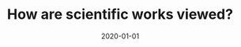 ---
title: "How are scientific works viewed?"
collection: publications
permalink: /publication/2020-brito2020scientific
authors: "Ana Brito, Filipi N Silva, Henrique F de Arruda, Cesar H Comin, Diego R Amancio, Luciano da F Costa"
date: 2020-01-01
venue: 'arXiv preprint arXiv:2005.04512'
bibtex: "brito2020scientific.bib"
paperurl: 'https://arxiv.org/abs/2005.04512'
---